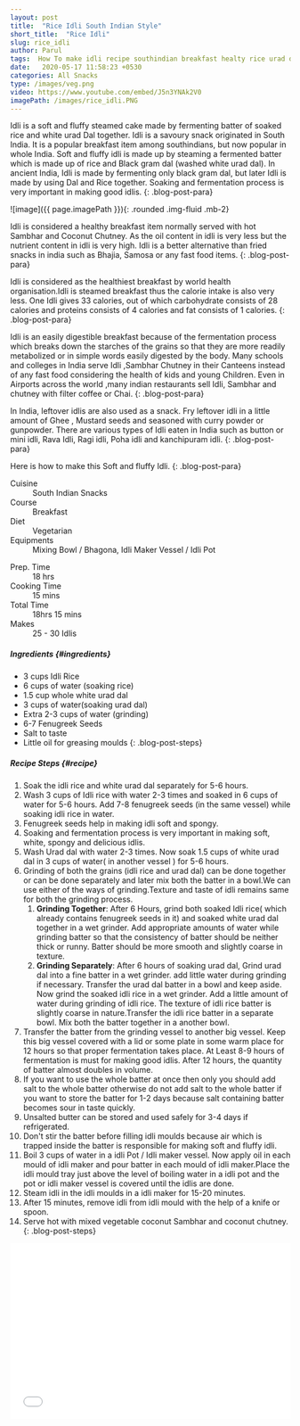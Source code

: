 ```yaml
---
layout: post
title:  "Rice Idli South Indian Style"
short_title:  "Rice Idli"
slug: rice_idli
author: Parul
tags:  How To make idli recipe southindian breakfast healty rice urad dal idli fermentaed idli soft smooth fluffy idli recipes WHO weight loss snack easily digestable button idli thatte idli nutrients indian breakfast snacks foodyindianmom
date:   2020-05-17 11:58:23 +0530
categories: All Snacks
type: /images/veg.png
video: https://www.youtube.com/embed/J5n3YNAk2V0
imagePath: /images/rice_idli.PNG
---
```


Idli is a soft and fluffy steamed cake made by fermenting batter of soaked rice and white urad Dal together. Idli is a savoury snack originated in South India. It is a popular breakfast item among southindians, but now popular in whole India. Soft and fluffy idli is made up by steaming a fermented batter which  is made up of rice and Black gram dal (washed white urad dal). In ancient India, Idli is made by fermenting only black gram dal, but later Idli is made by using Dal and Rice together. Soaking and fermentation process is very important in making good idlis.
{: .blog-post-para}

![image]({{ page.imagePath }}){: .rounded .img-fluid .mb-2}

Idli is considered a healthy breakfast item normally served with hot Sambhar and Coconut Chutney. As the oil content in idli is very less but the nutrient content in idli  is very high. Idli is a better alternative than fried snacks in india such as Bhajia, Samosa or any fast food items.
{: .blog-post-para}

Idli is considered as the healthiest breakfast by world health organisation.Idli is steamed breakfast thus the calorie intake is also very less. One Idli gives 33 calories, out of which carbohydrate consists of 28 calories and proteins consists of 4 calories and fat consists of 1 calories.
{: .blog-post-para}

Idli is an easily digestible breakfast because of the fermentation process which breaks down the starches of the grains so that they are more readily metabolized or in simple words easily digested by the body. Many schools and colleges in India serve Idli ,Sambhar Chutney in their Canteens instead of any fast food considering the health of kids and young Children. Even in Airports across the world ,many indian restaurants sell Idli, Sambhar and chutney with filter coffee or Chai.
{: .blog-post-para}

In India, leftover idlis are also used as a snack. Fry leftover idli in a little amount of Ghee , Mustard seeds and seasoned with curry powder or gunpowder. There are various types of Idli eaten in India such as button or mini idli, Rava Idli, Ragi idli, Poha idli and kanchipuram idli.
{: .blog-post-para}

Here is how to make this Soft and fluffy Idli.
{: .blog-post-para}

<div class="row">
    <div class="col-md-6">
        <dl class="row">
            <dt class="col-sm-4">Cuisine</dt><dd class="col-sm-7">South Indian Snacks</dd>
            <dt class="col-sm-4">Course</dt><dd class="col-sm-7">Breakfast</dd>
            <dt class="col-sm-4">Diet</dt><dd class="col-sm-7">Vegetarian</dd>
            <dt class="col-sm-4">Equipments</dt><dd class="col-sm-7">Mixing Bowl / Bhagona, Idli Maker Vessel / Idli Pot</dd>
        </dl>
    </div>
    <div class="col-md-6">
        <dl class="row">
            <dt class="col-sm-5">Prep. Time</dt><dd class="col-sm-7">18 hrs</dd>
            <dt class="col-sm-5">Cooking Time</dt><dd class="col-sm-7">15 mins</dd>
            <dt class="col-sm-5">Total Time</dt><dd class="col-sm-7">18hrs 15 mins</dd>
            <dt class="col-sm-5">Makes</dt><dd class="col-sm-7">25 - 30 Idlis</dd>
        </dl>
    </div>
</div>

##### **Ingredients** {#ingredients}
- 3 cups Idli Rice
- 6 cups of water (soaking rice)
- 1.5 cup whole white urad dal
- 3 cups of water(soaking urad dal)
- Extra 2-3 cups of water (grinding)
- 6-7 Fenugreek Seeds
- Salt to taste
- Little oil for greasing moulds
{: .blog-post-steps}

##### **Recipe Steps** {#recipe}
1. Soak the idli rice and white urad dal separately for 5-6 hours.
1. Wash 3 cups of Idli rice with water 2-3 times and soaked in 6 cups of  water for 5-6 hours. Add 7-8 fenugreek seeds (in the  same vessel)  while soaking idli rice in water.
1. Fenugreek seeds help in making idli soft and spongy.
1. Soaking and fermentation process is very important in making soft, white, spongy  and delicious idlis.
1. Wash Urad dal with water 2-3 times. Now soak 1.5 cups of  white urad dal in 3 cups of water( in another vessel ) for 5-6 hours.
1. Grinding of both the grains (idli rice and urad dal) can be done together or can be done separately and later mix both the batter in a bowl.We can use either of the ways of grinding.Texture and taste of idli remains same for both the grinding process.            
    1. <b>Grinding Together</b>: After 6 Hours, grind both soaked Idli rice( which already contains fenugreek seeds in it) and soaked white urad dal together in a wet grinder. Add appropriate amounts of water while grinding batter so that the consistency of batter should be neither thick or runny. Batter should be more smooth and slightly coarse in texture.
    1. <b>Grinding Separately</b>: After 6 hours of soaking urad dal, Grind urad dal into a fine batter in a wet grinder. add little water during grinding if necessary. Transfer the urad dal batter in a bowl and keep aside. Now grind the soaked idli rice in a wet grinder. Add a little amount of water during grinding of idli rice. The texture of idli rice batter is slightly coarse in nature.Transfer the idli rice batter in a separate bowl. Mix both the batter together in a another bowl.
1. Transfer the batter from the grinding vessel to another big vessel. Keep this big vessel  covered with a lid or some plate in some warm place for 12 hours so that proper fermentation takes place. At Least 8-9 hours of fermentation is must for making good idlis. After 12 hours, the quantity of batter almost  doubles in volume.
1. If you want to use the whole batter at once then only you should add salt to the whole batter otherwise do not add salt to the whole batter if you want to store the batter for 1-2 days because salt containing batter becomes sour in taste quickly.
1. Unsalted butter can be stored and used safely for 3-4 days if refrigerated.
1. Don't stir the batter before filling idli moulds because air which is trapped inside the batter is responsible for making soft  and fluffy idli.
1. Boil 3 cups of water in a idli Pot / Idli maker vessel. Now apply oil in each mould of idli maker and pour batter in each mould of idli maker.Place the idli mould tray just above the level of boiling water in a idli pot and the pot or idli maker vessel is covered until the idlis are done.
1. Steam idli in the idli moulds in a idli maker for 15-20 minutes.
1. After 15 minutes, remove idli from idli mould with the help of a knife or spoon.
1. Serve hot with mixed vegetable  coconut Sambhar and coconut chutney.
{: .blog-post-steps}

<div class="row" id="video">
    <div class="col-md-12">
        <div class="embed-responsive embed-responsive-16by9">
            <iframe width="100%" height="315" src="{{page.video}}" frameborder="0" allow="accelerometer; autoplay; encrypted-media; gyroscope; picture-in-picture" allowfullscreen></iframe>
        </div>
    </div>
</div>
<br>
